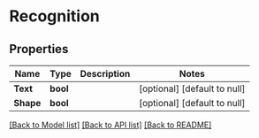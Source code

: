 # Recognition

## Properties
Name | Type | Description | Notes
------------ | ------------- | ------------- | -------------
**Text** | **bool** |  | [optional] [default to null]
**Shape** | **bool** |  | [optional] [default to null]

[[Back to Model list]](../README.md#documentation-for-models) [[Back to API list]](../README.md#documentation-for-api-endpoints) [[Back to README]](../README.md)

